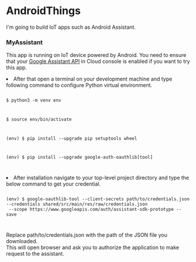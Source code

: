 <h1>AndroidThings</h1>
<p>I'm going to build IoT apps such as Android Assistant.</p>

<h3>MyAssistant</h3>
<p>This app is running on IoT device powered by Android.
You need to ensure that your <a href="https://console.developers.google.com/projectselector2/apis/api/embeddedassistant.googleapis.com/overview?supportedpurview=project&project&folder&organizationId">Google Assistant API</a> in Cloud console is enabled if you want to try this app.</p>

<p>
<li>After that open a terminal on your development machine and type following command to configure Python virtual environment.</li>
<code>
<p>$ python3 -m venv env</p>
<p>$ source env/bin/activate</p>
<p>(env) $ pip install --upgrade pip setuptools wheel</p>
<p>(env) $ pip install --upgrade google-auth-oauthlib[tool]</p>
</code>
</p>

<p>
<li>
After installation navigate to your top-level project directory and type the below command to get your credential.
</li>
<code>
<p>(env) $ google-oauthlib-tool --client-secrets path/to/credentials.json --credentials shared/src/main/res/raw/credentials.json<br> --scope https://www.googleapis.com/auth/assistant-sdk-prototype --save</p>
</code>
</p>
<p>Replace path/to/credentials.json with the path of the JSON file you downloaded.<br>
This will open browser and ask you to authorize the application to make request to the assistant.</p>
